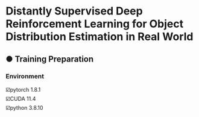# Distantly Supervised Deep Reinforcement Learning for Object Distribution Estimation in Real World
## ● Training Preparation
### Environment
☑️pytorch 1.8.1  
☑️CUDA 11.4  
☑️python 3.8.10  
